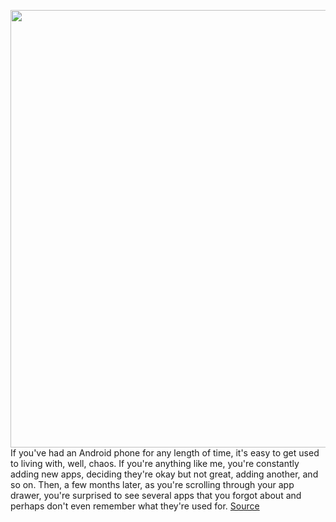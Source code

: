 <img src='https://cdn.vox-cdn.com/thumbor/JfKPNcDKU0d0hDsRnSyMwY5_H5I=/0x0:2040x1360/1200x800/filters:focal(857x517:1183x843)/cdn.vox-cdn.com/uploads/chorus_image/image/69775716/jbareham_171013_2050_0271.0.jpg' width='700px' /><br/>
If you've had an Android phone for any length of time, it's easy to get used to living with, well, chaos. If you're anything like me, you're constantly adding new apps, deciding they're okay but not great, adding another, and so on. Then, a few months later, as you're scrolling through your app drawer, you're surprised to see several apps that you forgot about and perhaps don't even remember what they're used for.
<a href='https://www.theverge.com/22641251/android-how-to-organize-home-screen-pixel'> Source <a/>